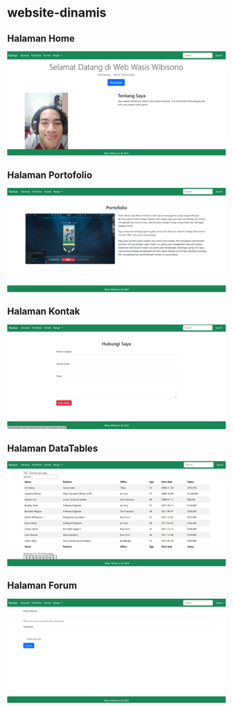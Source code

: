 # website-dinamis

## Halaman Home

![](assets/images/Home.png)

## Halaman Portofolio

![](assets/images/Portofolio.png)

## Halaman Kontak

![](assets/images/Kontak.png)

## Halaman DataTables

![](assets/images/DataTables.png)

## Halaman Forum

![](assets/images/Forum.png)
